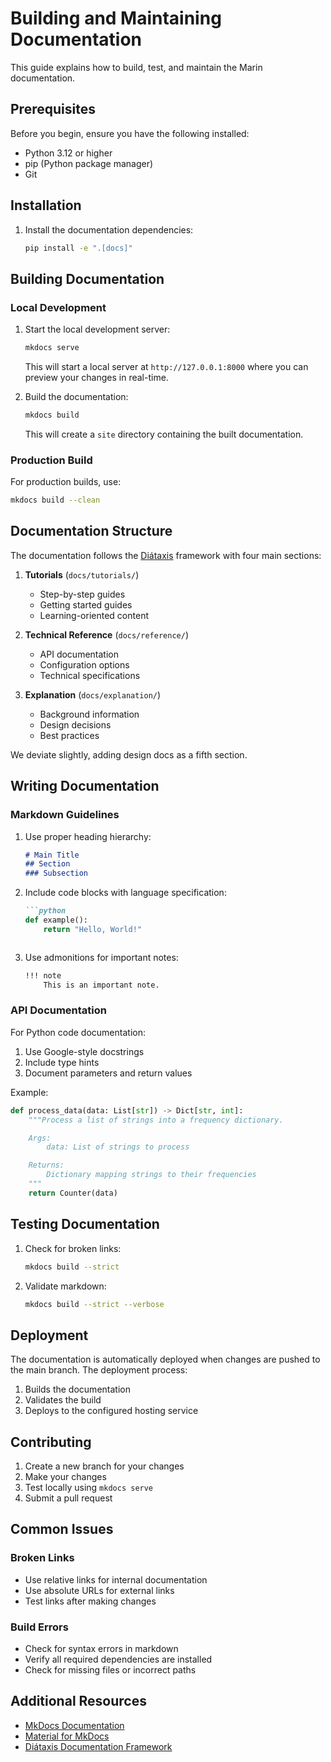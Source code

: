 # Building and Maintaining Documentation

This guide explains how to build, test, and maintain the Marin documentation.

## Prerequisites

Before you begin, ensure you have the following installed:

- Python 3.12 or higher
- pip (Python package manager)
- Git

## Installation

1. Install the documentation dependencies:
   ```bash
   pip install -e ".[docs]"
   ```

## Building Documentation

### Local Development

1. Start the local development server:
   ```bash
   mkdocs serve
   ```
   This will start a local server at `http://127.0.0.1:8000` where you can preview your changes in real-time.

2. Build the documentation:
   ```bash
   mkdocs build
   ```
   This will create a `site` directory containing the built documentation.

### Production Build

For production builds, use:
```bash
mkdocs build --clean
```

## Documentation Structure

The documentation follows the [Diátaxis](https://diataxis.fr/) framework with four main sections:

1. **Tutorials** (`docs/tutorials/`)
   - Step-by-step guides
   - Getting started guides
   - Learning-oriented content

2. **Technical Reference** (`docs/reference/`)
   - API documentation
   - Configuration options
   - Technical specifications

3. **Explanation** (`docs/explanation/`)
   - Background information
   - Design decisions
   - Best practices


We deviate slightly, adding design docs as a fifth section.

## Writing Documentation

### Markdown Guidelines

1. Use proper heading hierarchy:
   ```markdown
   # Main Title
   ## Section
   ### Subsection
   ```

2. Include code blocks with language specification:
   ```markdown
   ```python
   def example():
       return "Hello, World!"
   ```
   ```

3. Use admonitions for important notes:
   ```markdown
   !!! note
       This is an important note.
   ```

### API Documentation

For Python code documentation:
1. Use Google-style docstrings
2. Include type hints
3. Document parameters and return values

Example:
```python
def process_data(data: List[str]) -> Dict[str, int]:
    """Process a list of strings into a frequency dictionary.

    Args:
        data: List of strings to process

    Returns:
        Dictionary mapping strings to their frequencies
    """
    return Counter(data)
```

## Testing Documentation

1. Check for broken links:
   ```bash
   mkdocs build --strict
   ```

2. Validate markdown:
   ```bash
   mkdocs build --strict --verbose
   ```

## Deployment

The documentation is automatically deployed when changes are pushed to the main branch. The deployment process:

1. Builds the documentation
2. Validates the build
3. Deploys to the configured hosting service

## Contributing

1. Create a new branch for your changes
2. Make your changes
3. Test locally using `mkdocs serve`
4. Submit a pull request

## Common Issues

### Broken Links
- Use relative links for internal documentation
- Use absolute URLs for external links
- Test links after making changes

### Build Errors
- Check for syntax errors in markdown
- Verify all required dependencies are installed
- Check for missing files or incorrect paths

## Additional Resources

- [MkDocs Documentation](https://www.mkdocs.org/)
- [Material for MkDocs](https://squidfunk.github.io/mkdocs-material/)
- [Diátaxis Documentation Framework](https://diataxis.fr/)
